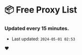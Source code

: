 # :package: Free Proxy List
### Updated every 15 minutes.

- Last updated: `2024-05-01 02:53`

:heart:
